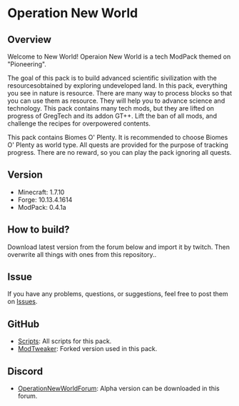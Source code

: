 # Operation New World

## Overview

Welcome to New World! Operaion New World is a tech ModPack themed on "Pioneering".  

The goal of this pack is to build advanced scientific sivilization with the resourcesobtained by exploring undeveloped land.
In this pack, everything you see in nature is resource. There are many way to process blocks so that you can use them as resource.
They will help you to advance science and technology. This pack contains many tech mods, but they are lifted on progress of GregTech
and its addon GT++. Lift the ban of all mods, and challenge the recipes for overpowered contents.

  This pack contains Biomes O' Plenty. It is recommended to choose Biomes O' Plenty as world type. All quests are provided for the purpose of tracking progress.
There are no reward, so you can play the pack ignoring all quests.

## Version

- Minecraft: 1.7.10
- Forge: 10.13.4.1614
- ModPack: 0.4.1a

## How to build?
Download latest version from the forum below and import it by twitch. Then overwrite all things with ones from this repository..

## Issue
If you have any problems, questions, or suggestions, feel free to post them on [Issues](https://github.com/RayStarkMC/OperationNewWorld/issues).

## GitHub
- [Scripts](https://github.com/RayStarkMC/OperationNewWorld): All scripts for this pack.
- [ModTweaker](https://github.com/RayStarkMC/ModTweaker): Forked version used in this pack.

## Discord
- [OperationNewWorldForum](https://discord.gg/b2nwnBd): Alpha version can be downloaded in this forum.